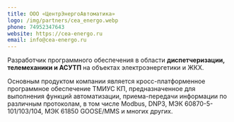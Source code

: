 ```yaml
---
title: ООО «ЦентрЭнергоАвтоматика»
logo: /img/partners/cea_energo.webp
phone: 74952347643
website: https://cea-energo.ru
email: info@cea-energo.ru
---
```


Разработчик программного обеспечения в области **диспетчеризации, телемеханики и АСУТП** на объектах электроэнергетики и ЖКХ.


Основным продуктом компании является кросс-платформенное программное обеспечение ТМИУС КП, предназначенное для выполнения функций автоматизации, приема-передачи информации по различным протоколам, в том числе Modbus, DNP3, МЭК 60870-5-101/103/104, МЭК 61850 GOOSE/MMS и многих других.
